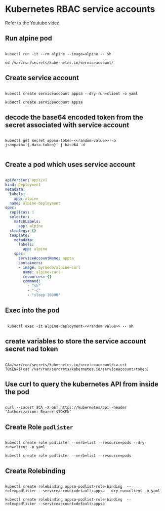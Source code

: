 # Kubernetes RBAC service accounts

Refer to the [Youtube video](https://youtu.be/keoYFZhtg0U)

## Run alpine pod

```

kubectl run -it --rm alpine --image=alpine -- sh

cd /var/run/secrets/kubernetes.io/serviceaccount/

```

## Create service account

```

kubectl create serviceaccount appsa --dry-run=client -o yaml

kubectl create serviceaccount appsa

```

## decode the base64 encoded token from the secret associated with service account

```

kubectl get secret appsa-token-<<random-value>> -o jsonpath='{.data.token}' | base64 -d


```

## Create a pod which uses service account 

```yaml

apiVersion: apps/v1
kind: Deployment
metadata:
  labels:
    app: alpine
  name: alpine-deployment
spec:
  replicas: 1
  selector:
    matchLabels:
      app: alpine
  strategy: {}
  template:
    metadata:
      labels:
        app: alpine
    spec:
      serviceAccountName: appsa
      containers:
      - image: byrnedo/alpine-curl
        name: alpine-curl
        resources: {}
        command:
          - "sh"
          - "-c"
          - "sleep 10000"

```

## Exec into the pod

```

 kubectl exec -it alpine-deployment-<<random value>> -- sh

 ```

## create variables to store the service account secret nad token

```

CA=/var/run/secrets/kubernetes.io/serviceaccount/ca.crt
TOKEN=$(cat /var/run/sercrets/kubernetes.io/serviceaccount/token)

```

## Use curl to query the kubernetes API from inside the pod

```

curl --cacert $CA -X GET https://kubernetes/api -header "Authorization: Bearer $TOKEN"

```

## Create Role `podlister` 

```

kubectl create role podlister --verb=list --resource=pods --dry-run=client -o yaml

kubectl create role podlister --verb=list --resource=pods

```

## Create Rolebinding

```

kubectl create rolebinding appsa-podlist-role-binding  --role=podlister --serviceaccount=default:appsa --dry-run=client -o yaml

kubectl create rolebinding appsa-podlist-role-binding  --role=podlister --serviceaccount=default:appsa

```

